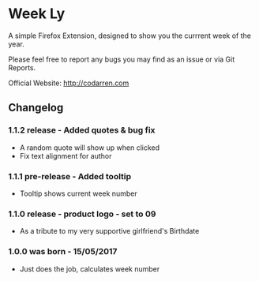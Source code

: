 # Week Ly

A simple Firefox Extension, designed to show you the currrent week of the year.

Please feel free to report any bugs you may find as an issue or via Git Reports.

Official Website: http://codarren.com

## Changelog

### 1.1.2 release - Added quotes & bug fix
* A random quote will show up when clicked
* Fix text alignment for author

### 1.1.1 pre-release - Added tooltip
* Tooltip shows current week number

### 1.1.0 release - product logo - set to 09
* As a tribute to my very supportive girlfriend's Birthdate 

### 1.0.0 was born - 15/05/2017
* Just does the job, calculates week number
